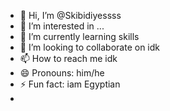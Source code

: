 - 👋 Hi, I’m @Skibidiyessss
- 👀 I’m interested in ...
- 🌱 I’m currently learning skills
- 💞️ I’m looking to collaborate on idk
- 📫 How to reach me idk
- 😄 Pronouns: him/he
- ⚡ Fun fact: iam Egyptian
- 

<!---
Skibidiyessss/Skibidiyessss is a ✨ special ✨ repository because its `README.md` (this file) appears on your GitHub profile.
You can click the Preview link to take a look at your changes.
--->
